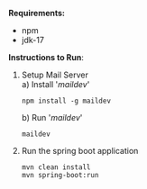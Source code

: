 **Requirements:**
* npm
* jdk-17

**Instructions to Run**:
1) Setup Mail Server  
	a) Install '*maildev*'
	```
	npm install -g maildev
	```
	b) Run '*maildev*'
	```
	maildev
	```
2) Run the spring boot application
	```
	mvn clean install
	mvn spring-boot:run
	```

